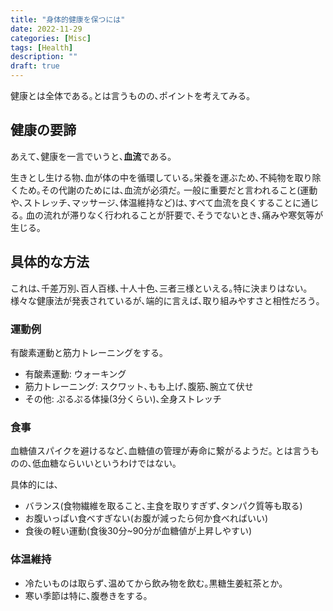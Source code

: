 ```yaml
---
title: "身体的健康を保つには"
date: 2022-11-29
categories: [Misc]
tags: [Health]
description: ""
draft: true
---
```

健康とは全体である｡とは言うものの､ポイントを考えてみる｡

## 健康の要諦
あえて､健康を一言でいうと､**血流**である｡

生きとし生ける物､血が体の中を循環している｡栄養を運ぶため､不純物を取り除くため｡その代謝のためには､血流が必須だ｡
一般に重要だと言われること(運動や､ストレッチ､マッサージ､体温維持など)は､すべて血流を良くすることに通じる｡
血の流れが滞りなく行われることが肝要で､そうでないとき､痛みや寒気等が生じる｡

## 具体的な方法
これは､千差万別､百人百様､十人十色､三者三様といえる｡特に決まりはない｡
様々な健康法が発表されているが､端的に言えば､取り組みやすさと相性だろう｡

### 運動例
有酸素運動と筋力トレーニングをする｡

- 有酸素運動: ウォーキング
- 筋力トレーニング: スクワット､もも上げ､腹筋､腕立て伏せ
- その他: ぷるぷる体操(3分くらい)､全身ストレッチ

### 食事
血糖値スパイクを避けるなど､血糖値の管理が寿命に繋がるようだ｡
とは言うものの､低血糖ならいいというわけではない｡

具体的には､
- バランス(食物繊維を取ること､主食を取りすぎず､タンパク質等も取る)
- お腹いっぱい食べすぎない(お腹が減ったら何か食べればいい)
- 食後の軽い運動(食後30分~90分が血糖値が上昇しやすい)

### 体温維持
- 冷たいものは取らず､温めてから飲み物を飲む｡黒糖生姜紅茶とか｡
- 寒い季節は特に､腹巻きをする｡
